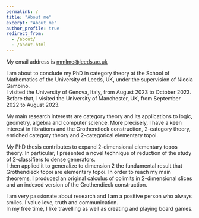 ```yaml
---
permalink: /
title: "About me"
excerpt: "About me"
author_profile: true
redirect_from: 
  - /about/
  - /about.html
---
```


My email address is mmlme@leeds.ac.uk

I am about to conclude my PhD in category theory at the School of Mathematics of the University of Leeds, UK, under the supervision of Nicola Gambino.<br /> I visited the University of Genova, Italy, from August 2023 to October 2023. Before that, I visited the University of Manchester, UK, from September 2022 to August 2023.

My main research interests are category theory and its applications to logic, geometry, algebra and computer science. More precisely, I have a keen interest in fibrations and the Grothendieck construction, 2-category theory, enriched category theory and 2-categorical elementary topoi.

My PhD thesis contributes to expand 2-dimensional elementary topos theory. In particular, I presented a novel technique of reduction of the study of 2-classifiers to dense generators.<br /> I then applied it to generalize to dimension 2 the fundamental result that Grothendieck topoi are elementary topoi. In order to reach my main theorems, I produced an original calculus of colimits in 2-dimensional slices and an indexed version of the Grothendieck construction.

I am very passionate about research and I am a positive person who always smiles. I value love, truth and communication.<br /> In my free time, I like travelling as well as creating and playing board games.
